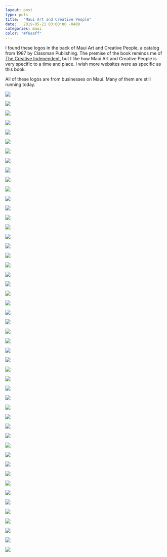 ```yaml
---
layout: post
type: pots
title:  "Maui Art and Creative People"
date:   2019-05-21 03:00:00 -0400
categories: maui
color: "#f6aaff"
---
```

I found these logos in the back of Maui Art and Creative People, a catalog from 1987 by Classman Publishing. The premise of the book reminds me of [The Creative Independent](https://thecreativeindependent.com/people), but I like how Maui Art and Creative People is very specific to a time and place. I wish more websites were as specific as this book.

All of these logos are from businesses on Maui. Many of them are still running today.

![](https://files.elliott.computer/images/maui-art-logos-1.jpg)

![](https://files.elliott.computer/images/maui-art-logos-2.jpg)

![](https://files.elliott.computer/images/maui-art-logos-3.jpg)

![](https://files.elliott.computer/images/maui-art-logos-4.jpg)

![](https://files.elliott.computer/images/maui-art-logos-8.jpg)

![](https://files.elliott.computer/images/maui-art-logos-5.jpg)

![](https://files.elliott.computer/images/maui-art-logos-6.jpg)

![](https://files.elliott.computer/images/maui-art-logos-7.jpg)

![](https://files.elliott.computer/images/maui-art-logos-9.jpg)

![](https://files.elliott.computer/images/maui-art-logos-10.jpg)

![](https://files.elliott.computer/images/maui-art-logos-11.jpg)

![](https://files.elliott.computer/images/maui-art-logos-12.jpg)

![](https://files.elliott.computer/images/maui-art-logos-13.jpg)

![](https://files.elliott.computer/images/maui-art-logos-14.jpg)

![](https://files.elliott.computer/images/maui-art-logos-15.jpg)

![](https://files.elliott.computer/images/maui-art-logos-16.jpg)

![](https://files.elliott.computer/images/maui-art-logos-17.jpg)

![](https://files.elliott.computer/images/maui-art-logos-18.jpg)

![](https://files.elliott.computer/images/maui-art-logos-19.jpg)

![](https://files.elliott.computer/images/maui-art-logos-20.jpg)

![](https://files.elliott.computer/images/maui-art-logos-21.jpg)

![](https://files.elliott.computer/images/maui-art-logos-22.jpg)

![](https://files.elliott.computer/images/maui-art-logos-23.jpg)

![](https://files.elliott.computer/images/maui-art-logos-24.jpg)

![](https://files.elliott.computer/images/maui-art-logos-25.jpg)

![](https://files.elliott.computer/images/maui-art-logos-26.jpg)

![](https://files.elliott.computer/images/maui-art-logos-27.jpg)

![](https://files.elliott.computer/images/maui-art-logos-28.jpg)

![](https://files.elliott.computer/images/maui-art-logos-29.jpg)

![](https://files.elliott.computer/images/maui-art-logos-30.jpg)

![](https://files.elliott.computer/images/maui-art-logos-31.jpg)

![](https://files.elliott.computer/images/maui-art-logos-32.jpg)

![](https://files.elliott.computer/images/maui-art-logos-33.jpg)

![](https://files.elliott.computer/images/maui-art-logos-34.jpg)

![](https://files.elliott.computer/images/maui-art-logos-35.jpg)

![](https://files.elliott.computer/images/maui-art-logos-36.jpg)

![](https://files.elliott.computer/images/maui-art-logos-37.jpg)

![](https://files.elliott.computer/images/maui-art-logos-38.jpg)

![](https://files.elliott.computer/images/maui-art-logos-39.jpg)

![](https://files.elliott.computer/images/maui-art-logos-40.jpg)

![](https://files.elliott.computer/images/maui-art-logos-41.jpg)

![](https://files.elliott.computer/images/maui-art-logos-42.jpg)

![](https://files.elliott.computer/images/maui-art-logos-43.jpg)

![](https://files.elliott.computer/images/maui-art-logos-46.jpg)

![](https://files.elliott.computer/images/maui-art-logos-47.jpg)

![](https://files.elliott.computer/images/maui-art-logos-48.jpg)

![](https://files.elliott.computer/images/maui-art-logos-49.jpg)

![](https://files.elliott.computer/images/maui-art-logos-50.jpg)

![](https://files.elliott.computer/images/maui-art-logos-51.jpg)
